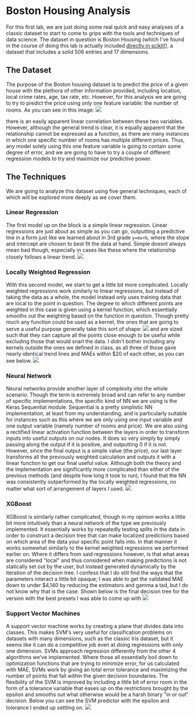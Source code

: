 # Boston Housing Analysis 

For this first lab, we are just doing some real quick and easy analyses of a classic dataset to start to come to grips with the tools and techniques of data science. The dataset in question is Boston Housing (which I've found in the course of doing this lab is actually included [directly in scikit!](https://scikit-learn.org/stable/modules/generated/sklearn.datasets.load_boston.html)), a dataset that includes a solid 506 entries and 17 dimensions.

## The Dataset
The purpose of the Boston housing dataset is to predict the price of a given house with the plethora of other information provided, including location, local crime rates, age, tax rate, etc. However, for this analysis we are going to try to predict the price using only one feature variable: the number of rooms. As you can see in this image: ![](img1.jpg)

there is an easily apparent linear correlation between these two variables. However, although the general trend is clear, it is equally apparent that the relationship cannot be expressed as a function, as there are many instances in which one specific number of rooms has multiple different prices. Thus, any model solely using this one feature variable is going to contain some degree of error, and we are going to have to try a couple of different regression models to try and maximize our predictive power.

## The Techniques
We are going to analyze this dataset using five general techniques, each of which will be explored more deeply as we cover them.

### Linear Regression
The first model up on the block is a simple linear regression. Linear regressions are just about as simple as you can go, outputting a predictive line in a form just like we learned about in 3rd grade `y=mx+b`, where the slope and intercept are chosen to best fit the data at hand. Simple doesnt always mean bad though, especially in cases like these where the relationship closely follows a linear trend. ![](img2.jpg)

### Locally Weighted Regression
With this second model, we start to get a little bit more complicated. Locally weighted regressions work similarly to linear regressions, but instead of taking the data as a whole, the model instead only uses training data that are local to the point in question. The degree to which different points are weighted in this case is given using a kernel function, which essentially smooths out the weighting based on the function in question. Though pretty much any function could be used as a kernel, the ones that are going to serve a useful purpose generally take this sort of shape: ![](img3.jpg)
and are sized such that they can capture all the points close enough to be useful while excluding those that would snarl the data. I didn't bother including any kernels outside the ones we defined in class, as all three of those gave nearly identical trend lines and MAEs within $20 of each other, as you can see below. ![](img4.jpg)


### Neural Network
Neural networks provide another layer of complexity into the whole scenario. Though the term is extremely broad and can refer to any number of specific implementations, the specific kind of NN we are using is the Keras Sequential module. Sequential is a pretty simplistic NN implementation, at least from my understanding, and is particularly suitable for instances such as this where we are only using one input variable and one output variable (namely number of rooms and price). We are also using a rectified linear activation function between the layers in order to transform inputs into useful outputs on our nodes. It does so very simply by simply passing along the output if it is positive, and outputting 0 if it is not. However, since the final output is a simple value (the price), our last layer transforms all the previously weighted calculation and outputs it with a linear function to get our final useful value. Although both the theory and the implementation are significantly more complicated than either of the previous methods (and despite how long it took to run), I found that the NN was consistently outperformed by the locally weighted regressions, no matter what sort of arrangement of layers I used. ![](img5.jpg)

### XGBoost
XGBoost is similarly rather complicated, though in my opinion works a little bit more intuitively than a neural network of the type we previously implemented. It essentially works by repeatedly testing splits in the data in order to construct a decision tree that can make localized predictions based on which area of the data your specific point falls into. In that manner it works somewhat similarly to the kernel weighted regressions we performed earlier on. Where it differs from said regressions however, is that what areas are considered "local" and thus considered when making predictions is not statically set out by the user, but instead generated dynamically by the iteration of the decision tree. I confess that I do still find the ways that the parameters interact a little bit opaque; I was able to get the validated MAE down to under $4,140 by reducing the estimators and gamma a tad, but I do not know why that is the case. Shown below is the final decision tree for the version with the best presets I was able to come up with ![](img6.jpg)

### Support Vector Machines
A support vector machine works by creating a plane that divides data into classes. This makes SVM's very useful for classification problems on datasets with many dimensions, such as the classic Iris dataset, but it seems like it can do a competitive job even at doing regressions with only one dimension. SVMs approach regression differently from the other 4 algorithms we've implemented. Where those all essentially boil down to optimization functions that are trying to minimize error, for us calculated with MAE, SVMs work by giving an total error tolerance and maximizing the number of points that fall within the given decision boundaries. The flexibility of the SVM is improved by including a little bit of error room in the form of a tolerance variable that eases up on the restrictions brought by the epsilon and smooths out what otherwise would be a harsh binary "in or out" decision. Below you can see the SVM predictor with the epsilon and tolerance I ended up settling on. 
![](img7.jpg)
